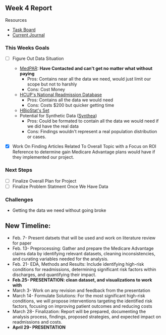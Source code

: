 ## Week 4 Report

Resources
- [Task Board](https://trello.com/b/5rsYMCG3)
- [Current Journal]()

### This Weeks Goals
- [ ] Figure Out Data Situation
  - [MedPAR](https://www.cms.gov/data-research/files-for-order/limited-data-set-lds-files/medpar-limited-data-set-lds-hospital-national): **Have Contacted and can't get no matter what without paying**
    - Pros: Contains near all the data we need, would just limit our scope but not to harshly
    - Cons: Cost Money 
  - [HCUP's National Readmission Database](https://hcup-us.ahrq.gov/nrdoverview.jsp)
    - Pros: Contains all the data we would need
    - Cons: Costs $200 but quicker getting time
  - [HBioStat's Set](https://archive.ics.uci.edu/dataset/880/support2)
  - Potential for Synthetic Data ([Synthea](https://synthetichealth.github.io/synthea/))
    - Pros: Could be formated to contain all the data we would need if we did have the real data
    - Cons: Findings wouldn't represent a real population distribution or cases. 
- [X] Work On Finding Articles Related To Overall Topic with a Focus on ROI Reference to determine gain Medicare Advantage plans would have if they implemented our project.


### Next Steps
- [ ] Finalize Overall Plan for Project
- [ ] Finalize Problem Statment Once We Have Data

### Challenges
- Getting the data we need without going broke

## __New Timeline:__
- Feb. 7- Present datsets that will be used and work on literature review for paper
- Feb. 13- Preprocessing: Gather and prepare the Medicare Advantage claims data by identifying relevant datasets, cleaning inconsistencies, and curating variables needed for the analysis.
- Feb. 21- EDA, Methods and Results: Include identifying high-risk conditions for readmissions, determining significant risk factors within discharges, and quantifying their impact.
- **Feb.25- PRESENTATION: clean dataset, and visualizations to work with**
- March 3- Work on any revision and feedback from the presentation
- March 14- Formulate Solutions: For the most significant high-risk conditions, we will propose interventions targeting the identified risk factors, focusing on improving patient outcomes and reducing costs
- March 28- Finalization: Report will be prepared, documenting the analysis process, findings, proposed strategies, and expected impact on readmissions and costs.
- **April 29- PRESENTATION**
